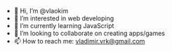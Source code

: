 - 👋 Hi, I’m @vlaokim
- 👀 I’m interested in web developing
- 🌱 I’m currently learning JavaScript
- 💞️ I’m looking to collaborate on creating apps/games
- 📫 How to reach me: vladimir.vrk@gmail.com
